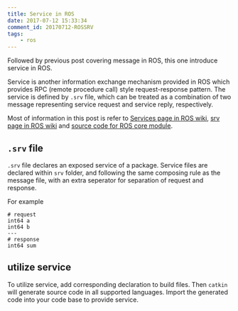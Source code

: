 ```yaml
---
title: Service in ROS
date: 2017-07-12 15:33:34
comment_id: 20170712-ROSSRV
tags:
    - ros
---
```


Followed by previous post covering message in ROS, this one introduce service in ROS.

Service is another information exchange mechanism provided in ROS which 
provides RPC (remote procedure call) style request-response pattern.
The service is defined by `.srv` file, which can be treated as a combination
of two message representing service request and service reply, respectively.

Most of information in this post is refer to [Services page in ROS wiki](http://wiki.ros.org/Services), [srv page in ROS wiki](http://wiki.ros.org/srv) and [source code for ROS core module](https://github.com/ros/ros/blob/kinetic-devel/core/roslib/src/roslib/srvs.py). 

<!-- more -->

## `.srv` file ##
`.srv` file declares an exposed service of a package. Service files are declared within `srv` folder, and following the same composing rule as the message file, with an extra seperator for separation of request and response.

For example
```
# request
int64 a
int64 b
---
# response
int64 sum
```

## utilize service ##

To utilize service, add corresponding declaration to build files.
Then `catkin` will generate source code in all supported languages.
Import the generated code into your code base to provide service.
